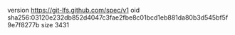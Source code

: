 version https://git-lfs.github.com/spec/v1
oid sha256:03120e232db852d4047c3fae2fbe8c01bcd1eb881da80b3d545bf5f9e7f8277b
size 3431
